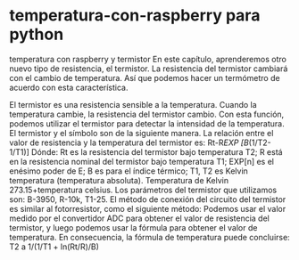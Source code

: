 # temperatura-con-raspberry para python
temperatura con raspberry y termistor
En este capítulo, aprenderemos otro nuevo tipo de resistencia, el termistor.
La resistencia del termistor cambiará con el cambio de temperatura. Así que podemos hacer un termómetro
de acuerdo con esta característica.


El termistor es una resistencia sensible a la temperatura. Cuando la temperatura cambie, la resistencia del termistor
cambio. Con esta función, podemos utilizar el termistor para detectar la intensidad de la temperatura. El termistor y el símbolo son
de la siguiente manera.
La relación entre el valor de resistencia y la temperatura del termistor es:
Rt-R*EXP [B*(1/T2-1/T1)]
Dónde:
Rt es la resistencia del termistor bajo temperatura T2;
R está en la resistencia nominal del termistor bajo temperatura T1;
EXP[n] es el enésimo poder de E;
B es para el índice térmico;
T1, T2 es Kelvin temperatura (temperatura absoluta). Temperatura de Kelvin 273.15+temperatura celsius.
Los parámetros del termistor que utilizamos son: B-3950, R-10k, T1-25.
El método de conexión del circuito del termistor es similar al fotorresistor, como el siguiente método:
Podemos usar el valor medido por el convertidor ADC para obtener el valor de resistencia del termistor, y luego podemos usar
la fórmula para obtener el valor de temperatura.
En consecuencia, la fórmula de temperatura puede concluirse:
T2 a 1/(1/T1 + ln(Rt/R)/B)
